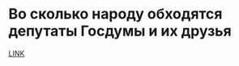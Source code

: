 # Во сколько народу обходятся депутаты Госдумы и их друзья



[LINK](https://varlamov.ru/3070802.html)